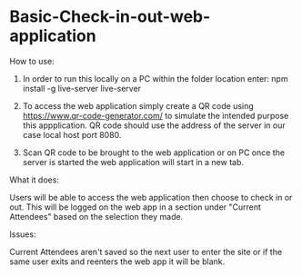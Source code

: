 # Basic-Check-in-out-web-application

How to use:

1. In order to run this locally on a PC within the folder location enter:
  npm install -g live-server
  live-server

2. To access the web application simply create a QR code using https://www.qr-code-generator.com/ to simulate the intended purpose this appplication. QR code should use the address of the server in our case local host port 8080.

3. Scan QR code to be brought to the web application or on PC once the server is started the web application will start in a new tab.


What it does:

Users will be able to access the web application then choose to check in or out. This will be logged on the web app in a section under "Current Attendees" based on the selection they made.


Issues:

Current Attendees aren't saved so the next user to enter the site or if the same user exits and reenters the web app it will be blank.
